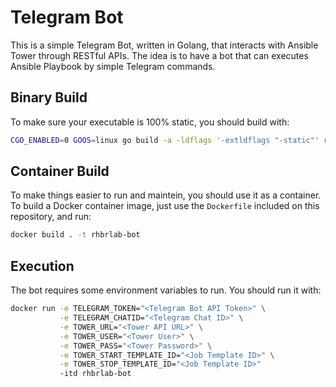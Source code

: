 # Telegram Bot

This is a simple Telegram Bot, written in Golang, that interacts with Ansible Tower through RESTful APIs. The idea is to have a bot that can executes Ansible Playbook by simple Telegram commands.

## Binary Build

To make sure your executable is 100% static, you should build with:

```bash
CGO_ENABLED=0 GOOS=linux go build -a -ldflags '-extldflags "-static"' rhbrlab-bot.go
```

## Container Build

To make things easier to run and maintein, you should use it as a container. To build a Docker container image, just use the `Dockerfile` included on this repository, and run:

```bash
docker build . -t rhbrlab-bot
```

## Execution

The bot requires some environment variables to run. You should run it with:

```bash
docker run -e TELEGRAM_TOKEN="<Telegram Bot API Token>" \
           -e TELEGRAM_CHATID="<Telegram Chat ID>" \
           -e TOWER_URL="<Tower API URL>" \
           -e TOWER_USER="<Tower User>" \
           -e TOWER_PASS="<Tower Password>" \
           -e TOWER_START_TEMPLATE_ID="<Job Template ID>" \
           -e TOWER_STOP_TEMPLATE_ID="<Job Template ID>"
           -itd rhbrlab-bot
```